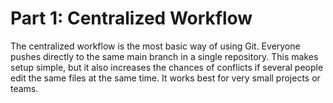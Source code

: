 # Part 1: Centralized Workflow

The centralized workflow is the most basic way of using Git. Everyone pushes directly to the same main branch in a single repository. This makes setup simple, but it also increases the chances of conflicts if several people edit the same files at the same time. It works best for very small projects or teams.
